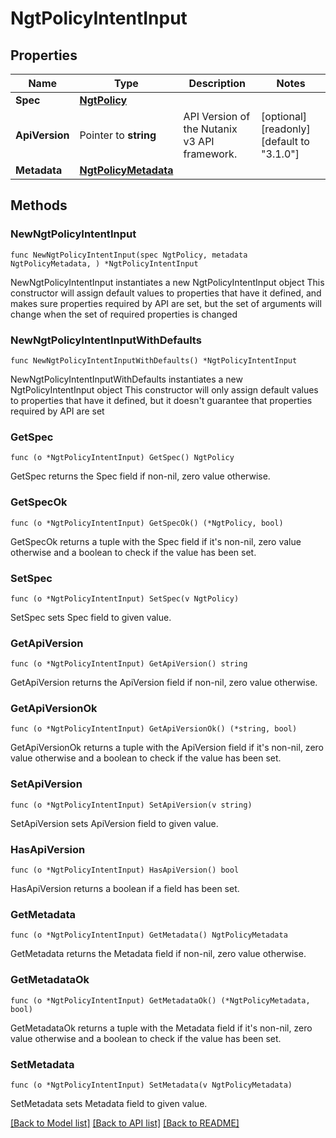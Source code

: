 # NgtPolicyIntentInput

## Properties

Name | Type | Description | Notes
------------ | ------------- | ------------- | -------------
**Spec** | [**NgtPolicy**](NgtPolicy.md) |  | 
**ApiVersion** | Pointer to **string** | API Version of the Nutanix v3 API framework. | [optional] [readonly] [default to "3.1.0"]
**Metadata** | [**NgtPolicyMetadata**](NgtPolicyMetadata.md) |  | 

## Methods

### NewNgtPolicyIntentInput

`func NewNgtPolicyIntentInput(spec NgtPolicy, metadata NgtPolicyMetadata, ) *NgtPolicyIntentInput`

NewNgtPolicyIntentInput instantiates a new NgtPolicyIntentInput object
This constructor will assign default values to properties that have it defined,
and makes sure properties required by API are set, but the set of arguments
will change when the set of required properties is changed

### NewNgtPolicyIntentInputWithDefaults

`func NewNgtPolicyIntentInputWithDefaults() *NgtPolicyIntentInput`

NewNgtPolicyIntentInputWithDefaults instantiates a new NgtPolicyIntentInput object
This constructor will only assign default values to properties that have it defined,
but it doesn't guarantee that properties required by API are set

### GetSpec

`func (o *NgtPolicyIntentInput) GetSpec() NgtPolicy`

GetSpec returns the Spec field if non-nil, zero value otherwise.

### GetSpecOk

`func (o *NgtPolicyIntentInput) GetSpecOk() (*NgtPolicy, bool)`

GetSpecOk returns a tuple with the Spec field if it's non-nil, zero value otherwise
and a boolean to check if the value has been set.

### SetSpec

`func (o *NgtPolicyIntentInput) SetSpec(v NgtPolicy)`

SetSpec sets Spec field to given value.


### GetApiVersion

`func (o *NgtPolicyIntentInput) GetApiVersion() string`

GetApiVersion returns the ApiVersion field if non-nil, zero value otherwise.

### GetApiVersionOk

`func (o *NgtPolicyIntentInput) GetApiVersionOk() (*string, bool)`

GetApiVersionOk returns a tuple with the ApiVersion field if it's non-nil, zero value otherwise
and a boolean to check if the value has been set.

### SetApiVersion

`func (o *NgtPolicyIntentInput) SetApiVersion(v string)`

SetApiVersion sets ApiVersion field to given value.

### HasApiVersion

`func (o *NgtPolicyIntentInput) HasApiVersion() bool`

HasApiVersion returns a boolean if a field has been set.

### GetMetadata

`func (o *NgtPolicyIntentInput) GetMetadata() NgtPolicyMetadata`

GetMetadata returns the Metadata field if non-nil, zero value otherwise.

### GetMetadataOk

`func (o *NgtPolicyIntentInput) GetMetadataOk() (*NgtPolicyMetadata, bool)`

GetMetadataOk returns a tuple with the Metadata field if it's non-nil, zero value otherwise
and a boolean to check if the value has been set.

### SetMetadata

`func (o *NgtPolicyIntentInput) SetMetadata(v NgtPolicyMetadata)`

SetMetadata sets Metadata field to given value.



[[Back to Model list]](../README.md#documentation-for-models) [[Back to API list]](../README.md#documentation-for-api-endpoints) [[Back to README]](../README.md)


